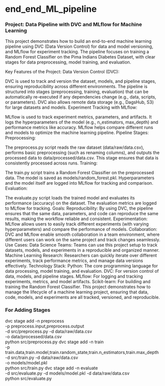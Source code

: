 # end_end_ML_pipeline

### Project: Data Pipeline with DVC and MLflow for Machine Learning

This project demonstrates how to build an end-to-end machine learning pipeline using DVC (Data Version Control) for data and model versioning, and MLflow for experiment tracking. The pipeline focuses on training a Random Forest Classifier on the Pima Indians Diabetes Dataset, with clear stages for data preprocessing, model training, and evaluation.

Key Features of the Project:
Data Version Control (DVC):

DVC is used to track and version the dataset, models, and pipeline stages, ensuring reproducibility across different environments.
The pipeline is structured into stages (preprocessing, training, evaluation) that can be automatically re-executed if any dependencies change (e.g., data, scripts, or parameters).
DVC also allows remote data storage (e.g., DagsHub, S3) for large datasets and models.
Experiment Tracking with MLflow:

MLflow is used to track experiment metrics, parameters, and artifacts.
It logs the hyperparameters of the model (e.g., n_estimators, max_depth) and performance metrics like accuracy.
MLflow helps compare different runs and models to optimize the machine learning pipeline.
Pipeline Stages:
Preprocessing:

The preprocess.py script reads the raw dataset (data/raw/data.csv), performs basic preprocessing (such as renaming columns), and outputs the processed data to data/processed/data.csv.
This stage ensures that data is consistently processed across runs.
Training:

The train.py script trains a Random Forest Classifier on the preprocessed data.
The model is saved as models/random_forest.pkl.
Hyperparameters and the model itself are logged into MLflow for tracking and comparison.
Evaluation:

The evaluate.py script loads the trained model and evaluates its performance (accuracy) on the dataset.
The evaluation metrics are logged to MLflow for tracking.
Goals:
Reproducibility: By using DVC, the pipeline ensures that the same data, parameters, and code can reproduce the same results, making the workflow reliable and consistent.
Experimentation: MLflow allows users to easily track different experiments (with varying hyperparameters) and compare the performance of models.
Collaboration: DVC and MLflow enable smooth collaboration in a team environment, where different users can work on the same project and track changes seamlessly.
Use Cases:
Data Science Teams: Teams can use this project setup to track datasets, models, and experiments in a reproducible and organized manner.
Machine Learning Research: Researchers can quickly iterate over different experiments, track performance metrics, and manage data versions effectively.
Technology Stack:
Python: The core programming language for data processing, model training, and evaluation.
DVC: For version control of data, models, and pipeline stages.
MLflow: For logging and tracking experiments, metrics, and model artifacts.
Scikit-learn: For building and training the Random Forest Classifier.
This project demonstrates how to manage the lifecycle of a machine learning project, ensuring that data, code, models, and experiments are all tracked, versioned, and reproducible.

### For Adding Stages

dvc stage add -n preprocess \
 -p preprocess.input,preprocess.output \
 -d src/preprocess.py -d data/raw/data.csv \
 -o data/processed/data.csv \
 python src/preprocess.py
dvc stage add -n train \
 -p train.data,train.model,train.random_state,train.n_estimators,train.max_depth \
 -d src/train.py -d data/raw/data.csv \
 -o models/model.pkl \
 python src/train.py
dvc stage add -n evaluate \
 -d src/evaluate.py -d models/model.pkl -d data/raw/data.csv \
 python src/evaluate.py
